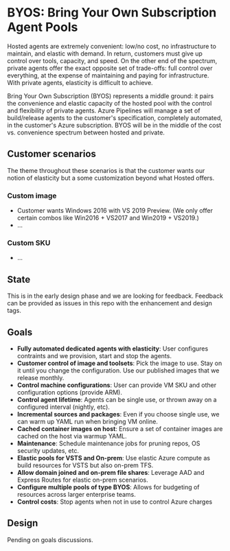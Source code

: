 # BYOS: Bring Your Own Subscription Agent Pools

Hosted agents are extremely convenient: low/no cost, no infrastructure to maintain, and elastic with demand.
In return, customers must give up control over tools, capacity, and speed.
On the other end of the spectrum, private agents offer the exact opposite set of trade-offs: full control over everything, at the expense of maintaining and paying for infrastructure.
With private agents, elasticity is difficult to achieve.

Bring Your Own Subscription (BYOS) represents a middle ground:
it pairs the convenience and elastic capacity of the hosted pool with the control and flexibility of private agents.
Azure Pipelines will manage a set of build/release agents to the customer's specification, completely automated, in the customer's Azure subscription.
BYOS will be in the middle of the cost vs. convenience spectrum between hosted and private.

## Customer scenarios

The theme throughout these scenarios is that the customer wants our notion of elasticity but a some customization beyond what Hosted offers.

### Custom image

* Customer wants Windows 2016 with VS 2019 Preview. (We only offer certain combos like Win2016 + VS2017 and Win2019 + VS2019.)
* ...

### Custom SKU

* ...

## State

This is in the early design phase and we are looking for feedback.  Feedback can be provided as issues in this repo with the enhancement and design tags.

## Goals

- **Fully automated dedicated agents with elasticity**: User configures contraints and we provision, start and stop the agents.
- **Customer control of image and toolsets**: Pick the image to use.  Stay on it until you change the configuration.  Use our published images that we release monthly.
- **Control machine configurations**: User can provide VM SKU and other configuration options (provide ARM).
- **Control agent lifetime**: Agents can be single use, or thrown away on a configured interval (nightly, etc).
- **Incremental sources and packages**: Even if you choose single use, we can warm up YAML run when bringing VM online. 
- **Cached container images on host**: Ensure a set of container images are cached on the host via warmup YAML.
- **Maintenance**: Schedule maintenance jobs for pruning repos, OS security updates, etc.
- **Elastic pools for VSTS and On-prem**:  Use elastic Azure compute as build resources for VSTS but also on-prem TFS.
- **Allow domain joined and on-prem file shares**: Leverage AAD and Express Routes for elastic on-prem scenarios.
- **Configure multiple pools of type BYOS**: Allows for budgeting of resources across larger enterprise teams.
- **Control costs**: Stop agents when not in use to control Azure charges

## Design

Pending on goals discussions.


